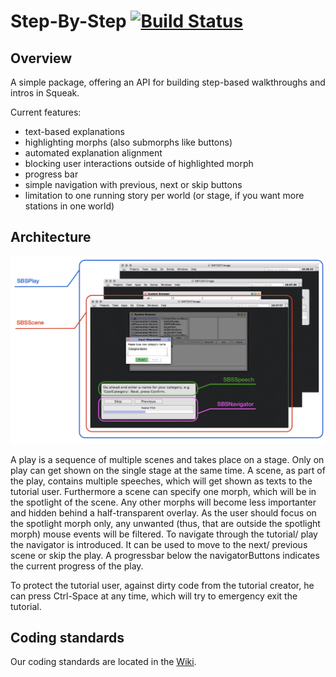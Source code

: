 # Step-By-Step [![Build Status](https://travis-ci.org/HPI-SWA-Teaching/SWT17-Project-11.svg?branch=master)](https://travis-ci.org/HPI-SWA-Teaching/SWT17-Project-11)

## Overview
A simple package, offering an API for building step-based walkthroughs and intros in Squeak.

Current features:
- text-based explanations
- highlighting morphs (also submorphs like buttons)
- automated explanation alignment
- blocking user interactions outside of highlighted morph
- progress bar
- simple navigation with previous, next or skip buttons
- limitation to one running story per world (or stage, if you want more stations in one world)

## Architecture

![architecture-overview](overview.png)

A play is a sequence of multiple scenes and takes place on a stage. Only on play can get shown on the single stage at the same time.
A scene, as part of the play, contains multiple speeches, which will get shown as texts to the tutorial user. Furthermore a scene can specify one morph, which will be in the spotlight of the scene. Any other morphs will become less importanter and hidden behind a half-transparent overlay. As the user should focus on the spotlight morph only, any unwanted (thus, that are outside the spotlight morph) mouse events will be filtered.
To navigate through the tutorial/ play the navigator is introduced. It can be used to move to the next/ previous scene or skip the play. A progressbar below the navigatorButtons indicates the current progress of the play.

To protect the tutorial user, against dirty code from the tutorial creator, he can press Ctrl-Space at any time, which will try to emergency exit the tutorial.
## Coding standards

Our coding standards are located in the [Wiki](https://github.com/openHPI/jenz/wiki/).

